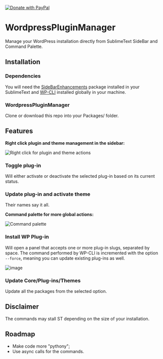 [![Donate with PayPal](https://img.shields.io/badge/paypal-Donate%20with%20paypal-blue?style=for-the-badge&logo=paypal&link=https://www.paypal.com/donate/?hosted_button_id=TZ984YJ3SJEQA)](https://www.paypal.com/donate/?hosted_button_id=TZ984YJ3SJEQA)

# WordpressPluginManager

Manage your WordPress installation directly from SublimeText SideBar and Command Palette. 

## Installation

### Dependencies

You will need the [SideBarEnhancements](titoBouzout/SideBarEnhancements) package installed in your SublimeText and [WP-CLI](https://wp-cli.org/) installed globally in your machine.

### WordpressPluginManager

Clone or download this repo into your Packages/ folder.

## Features

**Right click plugin and theme management in the sidebar:**

![Right click for plugin and theme actions](https://user-images.githubusercontent.com/700448/145997958-b69f4666-e394-4973-b377-08d625e6acc2.jpg)

### Toggle plug-in

Will either activate or deactivate the selected plug-in based on its current status.

### Update plug-in and activate theme

Their names say it all.

**Command palette for more global actions:**

![Command palette](https://user-images.githubusercontent.com/700448/145997962-bf72e5fa-2419-4559-a938-e0e4fddfbb52.jpg)

### Install WP Plug-in

Will open a panel that accepts one or more plug-in slugs, separated by space. The command performed by WP-CLI is incremented with the option `--force`, meaning you can update existing plug-ins as well.

![image](https://user-images.githubusercontent.com/700448/145999750-09d6c941-2861-48b7-bf93-a2aab65b21f7.png)

### Update Core/Plug-ins/Themes

Update all the packages from the selected option.

## Disclaimer

The commands may stall ST depending on the size of your installation.

## Roadmap

* Make code more "pythony";
* Use async calls for the commands.
